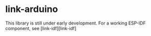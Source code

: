 # link-arduino
This library is still under early development. For a working ESP-IDF component, see [link-idf][link-idf]
